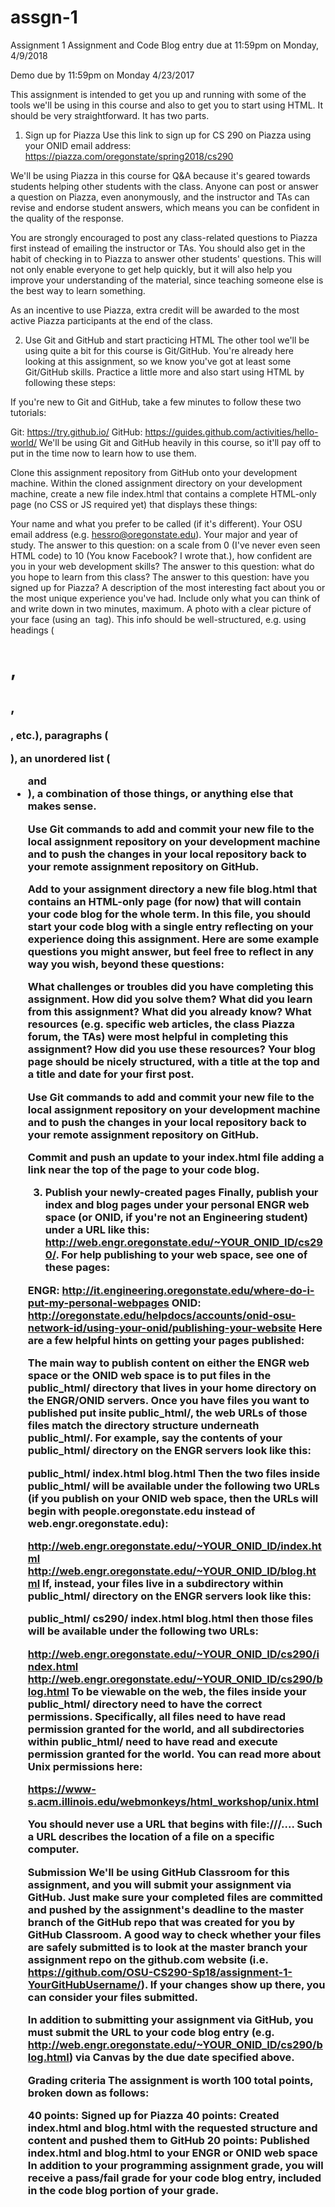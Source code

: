 # assgn-1
Assignment 1
Assignment and Code Blog entry due at 11:59pm on Monday, 4/9/2018

Demo due by 11:59pm on Monday 4/23/2017

This assignment is intended to get you up and running with some of the tools we'll be using in this course and also to get you to start using HTML. It should be very straightforward. It has two parts.

1. Sign up for Piazza
Use this link to sign up for CS 290 on Piazza using your ONID email address: https://piazza.com/oregonstate/spring2018/cs290

We'll be using Piazza in this course for Q&A because it's geared towards students helping other students with the class. Anyone can post or answer a question on Piazza, even anonymously, and the instructor and TAs can revise and endorse student answers, which means you can be confident in the quality of the response.

You are strongly encouraged to post any class-related questions to Piazza first instead of emailing the instructor or TAs. You should also get in the habit of checking in to Piazza to answer other students' questions. This will not only enable everyone to get help quickly, but it will also help you improve your understanding of the material, since teaching someone else is the best way to learn something.

As an incentive to use Piazza, extra credit will be awarded to the most active Piazza participants at the end of the class.

2. Use Git and GitHub and start practicing HTML
The other tool we'll be using quite a bit for this course is Git/GitHub. You're already here looking at this assignment, so we know you've got at least some Git/GitHub skills. Practice a little more and also start using HTML by following these steps:

If you're new to Git and GitHub, take a few minutes to follow these two tutorials:

Git: https://try.github.io/
GitHub: https://guides.github.com/activities/hello-world/
We'll be using Git and GitHub heavily in this course, so it'll pay off to put in the time now to learn how to use them.

Clone this assignment repository from GitHub onto your development machine. Within the cloned assignment directory on your development machine, create a new file index.html that contains a complete HTML-only page (no CSS or JS required yet) that displays these things:

Your name and what you prefer to be called (if it's different).
Your OSU email address (e.g. hessro@oregonstate.edu).
Your major and year of study.
The answer to this question: on a scale from 0 (I've never even seen HTML code) to 10 (You know Facebook? I wrote that.), how confident are you in your web development skills?
The answer to this question: what do you hope to learn from this class?
The answer to this question: have you signed up for Piazza?
A description of the most interesting fact about you or the most unique experience you've had. Include only what you can think of and write down in two minutes, maximum.
A photo with a clear picture of your face (using an <img> tag).
This info should be well-structured, e.g. using headings (<h1>, <h2>, <h3>, etc.), paragraphs (<p>), an unordered list (<ul> and <li>), a combination of those things, or anything else that makes sense.

Use Git commands to add and commit your new file to the local assignment repository on your development machine and to push the changes in your local repository back to your remote assignment repository on GitHub.

Add to your assignment directory a new file blog.html that contains an HTML-only page (for now) that will contain your code blog for the whole term. In this file, you should start your code blog with a single entry reflecting on your experience doing this assignment. Here are some example questions you might answer, but feel free to reflect in any way you wish, beyond these questions:

What challenges or troubles did you have completing this assignment. How did you solve them?
What did you learn from this assignment? What did you already know?
What resources (e.g. specific web articles, the class Piazza forum, the TAs) were most helpful in completing this assignment? How did you use these resources?
Your blog page should be nicely structured, with a title at the top and a title and date for your first post.

Use Git commands to add and commit your new file to the local assignment repository on your development machine and to push the changes in your local repository back to your remote assignment repository on GitHub.

Commit and push an update to your index.html file adding a link near the top of the page to your code blog.

3. Publish your newly-created pages
Finally, publish your index and blog pages under your personal ENGR web space (or ONID, if you're not an Engineering student) under a URL like this: http://web.engr.oregonstate.edu/~YOUR_ONID_ID/cs290/. For help publishing to your web space, see one of these pages:

ENGR: http://it.engineering.oregonstate.edu/where-do-i-put-my-personal-webpages
ONID: http://oregonstate.edu/helpdocs/accounts/onid-osu-network-id/using-your-onid/publishing-your-website
Here are a few helpful hints on getting your pages published:

The main way to publish content on either the ENGR web space or the ONID web space is to put files in the public_html/ directory that lives in your home directory on the ENGR/ONID servers. Once you have files you want to published put insite public_html/, the web URLs of those files match the directory structure underneath public_html/. For example, say the contents of your public_html/ directory on the ENGR servers look like this:

public_html/
  index.html
  blog.html
Then the two files inside public_html/ will be available under the following two URLs (if you publish on your ONID web space, then the URLs will begin with people.oregonstate.edu instead of web.engr.oregonstate.edu):

http://web.engr.oregonstate.edu/~YOUR_ONID_ID/index.html
http://web.engr.oregonstate.edu/~YOUR_ONID_ID/blog.html
If, instead, your files live in a subdirectory within public_html/ directory on the ENGR servers look like this:

public_html/
  cs290/
    index.html
    blog.html
then those files will be available under the following two URLs:

http://web.engr.oregonstate.edu/~YOUR_ONID_ID/cs290/index.html
http://web.engr.oregonstate.edu/~YOUR_ONID_ID/cs290/blog.html
To be viewable on the web, the files inside your public_html/ directory need to have the correct permissions. Specifically, all files need to have read permission granted for the world, and all subdirectories within public_html/ need to have read and execute permission granted for the world. You can read more about Unix permissions here:

https://www-s.acm.illinois.edu/webmonkeys/html_workshop/unix.html

You should never use a URL that begins with file:///.... Such a URL describes the location of a file on a specific computer.

Submission
We'll be using GitHub Classroom for this assignment, and you will submit your assignment via GitHub. Just make sure your completed files are committed and pushed by the assignment's deadline to the master branch of the GitHub repo that was created for you by GitHub Classroom. A good way to check whether your files are safely submitted is to look at the master branch your assignment repo on the github.com website (i.e. https://github.com/OSU-CS290-Sp18/assignment-1-YourGitHubUsername/). If your changes show up there, you can consider your files submitted.

In addition to submitting your assignment via GitHub, you must submit the URL to your code blog entry (e.g. http://web.engr.oregonstate.edu/~YOUR_ONID_ID/cs290/blog.html) via Canvas by the due date specified above.

Grading criteria
The assignment is worth 100 total points, broken down as follows:

40 points: Signed up for Piazza
40 points: Created index.html and blog.html with the requested structure and content and pushed them to GitHub
20 points: Published index.html and blog.html to your ENGR or ONID web space
In addition to your programming assignment grade, you will receive a pass/fail grade for your code blog entry, included in the code blog portion of your grade.

